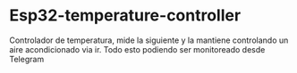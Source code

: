 # Esp32-temperature-controller
Controlador de temperatura, mide la siguiente y la mantiene controlando un aire acondicionado via ir. Todo esto podiendo ser monitoreado desde Telegram
